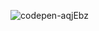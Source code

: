 ![codepen-aqjEbz](https://github.com/JMBoulos12/animejs/assets/65892342/e182ed74-d7b4-4777-b5a3-17e543629f27)
